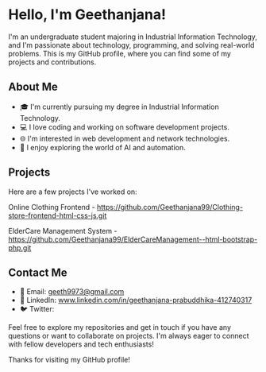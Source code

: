# Hello, I'm Geethanjana!

I'm an undergraduate student majoring in Industrial Information Technology, and I'm passionate about technology, programming, and solving real-world problems. This is my GitHub profile, where you can find some of my projects and contributions.

## About Me

- 🎓 I'm currently pursuing my degree in Industrial Information Technology.
- 💻 I love coding and working on software development projects.
- 🌐 I'm interested in web development and network technologies.
- 🤖 I enjoy exploring the world of AI and automation.

## Projects

Here are a few projects I've worked on:

Online Clothing Frontend - https://github.com/Geethanjana99/Clothing-store-frontend-html-css-js.git

ElderCare Management System - https://github.com/Geethanjana99/ElderCareManagement--html-bootstrap-php.git


## Contact Me

- 📧 Email: geeth9973@gmail.com
- 🔗 LinkedIn: www.linkedin.com/in/geethanjana-prabuddhika-412740317
- 🐦 Twitter:

Feel free to explore my repositories and get in touch if you have any questions or want to collaborate on projects. I'm always eager to connect with fellow developers and tech enthusiasts!

Thanks for visiting my GitHub profile!
